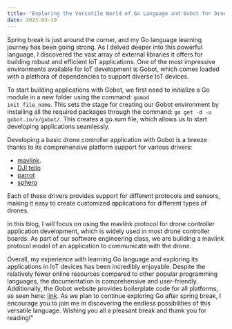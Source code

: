```yaml
---
title: "Exploring the Versatile World of Go Language and Gobot for Drone Controller Application Development"
date: 2023-03-10
---
```


Spring break is just around the corner, and my Go language learning journey has been going strong. As I delved deeper into this powerful language, I discovered the vast array of external libraries it offers for building robust and efficient IoT applications. One of the most impressive environments available for IoT development is Gobot, which comes loaded with a plethora of dependencies to support diverse IoT devices.

To start building applications with Gobot, we first need to initialize a Go module in a new folder using the command: <code>gomod init file_name</code>. This sets the stage for creating our Gobot environment by installing all the required packages through the command: <code>go get -d -u gobot.io/x/gobot/</code>. This creates a go.sum file, which allows us to start developing applications seamlessly.

Developing a basic drone controller application with Gobot is a breeze thanks to its comprehensive platform support for various drivers:
- <a href="https://gobot.io/documentation/platforms/mavlink/">mavlink</a>.
- <a href="https://gobot.io/documentation/platforms/tello/">DJI tello</a>
- <a href="https://gobot.io/documentation/platforms/ardrone/">parrot</a>
- <a href="https://gobot.io/documentation/platforms/sphero/">sphero</a>

Each of these drivers provides support for different protocols and sensors, making it easy to create customized applications for different types of drones.

In this blog, I will focus on using the mavlink protocol for drone controller application development, which is widely used in most drone controller boards. As part of our software engineering class, we are building a mavlink protocol model of an application to communicate with the drone.

Overall, my experience with learning Go language and exploring its applications in IoT devices has been incredibly enjoyable. Despite the relatively fewer online resources compared to other popular programming languages, the documentation is comprehensive and user-friendly. Additionally, the Gobot website provides boilerplate code for all platforms, as seen here: <a href="https://gobot.io/documentation/platforms/mavlink/#:~:text=Guides-,Platforms,-Drivers">link</a>. As we plan to continue exploring Go after spring break, I encourage you to join me in discovering the endless possibilities of this versatile language. Wishing you all a pleasant break and thank you for reading!"

